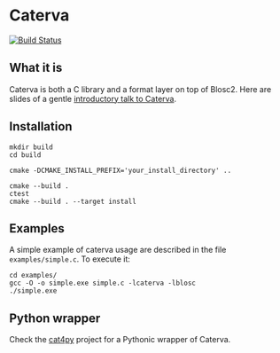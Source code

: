# Caterva

[![Build Status](https://dev.azure.com/blosc/caterva/_apis/build/status/caterva?branchName=master)](https://dev.azure.com/blosc/caterva/_build/latest?definitionId=3&branchName=master)

## What it is

Caterva is both a C library and a format layer on top of Blosc2.  Here are slides of a gentle [introductory talk to Caterva](http://blosc.org/docs/Caterva-HDF5-Workshop.pdf).


## Installation

```
mkdir build
cd build
```
```
cmake -DCMAKE_INSTALL_PREFIX='your_install_directory' ..
```
```
cmake --build .
ctest
cmake --build . --target install
```

## Examples

A simple example of caterva usage are described in the file `examples/simple.c`. To execute it:

```
cd examples/
gcc -O -o simple.exe simple.c -lcaterva -lblosc
./simple.exe
```

## Python wrapper

Check the [cat4py](https://github.com/Blosc/cat4py) project for a Pythonic wrapper of Caterva.
